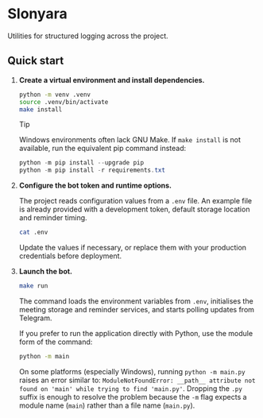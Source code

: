 # Slonyara

Utilities for structured logging across the project.

## Quick start

1. **Create a virtual environment and install dependencies.**

   ```bash
   python -m venv .venv
   source .venv/bin/activate
   make install
   ```

   > [!TIP]
   > Windows environments often lack GNU Make. If `make install` is not
   > available, run the equivalent pip command instead:
   >
   > ```powershell
   > python -m pip install --upgrade pip
   > python -m pip install -r requirements.txt
   > ```

2. **Configure the bot token and runtime options.**

   The project reads configuration values from a `.env` file. An example
   file is already provided with a development token, default storage
   location and reminder timing.

   ```bash
   cat .env
   ```

   Update the values if necessary, or replace them with your production
   credentials before deployment.

3. **Launch the bot.**

   ```bash
   make run
   ```

   The command loads the environment variables from `.env`, initialises
   the meeting storage and reminder services, and starts polling updates
   from Telegram.

   If you prefer to run the application directly with Python, use the
   module form of the command:

   ```bash
   python -m main
   ```

   On some platforms (especially Windows), running `python -m main.py`
   raises an error similar to: `ModuleNotFoundError: __path__ attribute
   not found on 'main' while trying to find 'main.py'`. Dropping the
   `.py` suffix is enough to resolve the problem because the `-m` flag
   expects a module name (`main`) rather than a file name (`main.py`).
